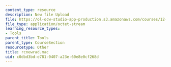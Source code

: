 ```yaml
---
content_type: resource
description: New file Upload
file: https://ol-ocw-studio-app-production.s3.amazonaws.com/courses/12-811-tropical-meteorology-spring-2011/c0dbd3bde7810407a23e60e8e0cf268d_rcnewrad.mac
file_type: application/octet-stream
learning_resource_types:
- Tools
parent_title: Tools
parent_type: CourseSection
resourcetype: Other
title: rcnewrad.mac
uid: c0dbd3bd-e781-0407-a23e-60e8e0cf268d
---
```

